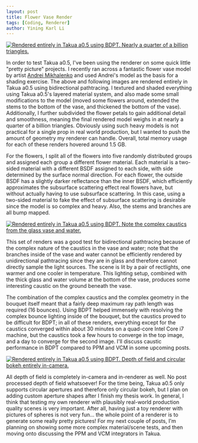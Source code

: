 ```yaml
---
layout: post
title: Flower Vase Render
tags: [Coding, Renderer]
author: Yining Karl Li
---
```


[![Rendered entirely in Takua a0.5 using BDPT. Nearly a quarter of a billion triangles.]({{site.url}}/content/images/2015/Feb/flowers.cam2.png)]({{site.url}}/content/images/2015/Feb/flowers.cam2.png)

In order to test Takua a0.5, I've been using the renderer on some quick little "pretty picture" projects. I recently ran across a fantastic flower vase model by artist [Andrei Mikhalenko](https://www.behance.net/andi_mix) and used Andrei's model as the basis for a shading exercise. The above and following images are rendered entirely in Takua a0.5 using bidirectional pathtracing. I textured and shaded everything using Takua a0.5's layered material system, and also made some small modifications to the model (moved some flowers around, extended the stems to the bottom of the vase, and thickened the bottom of the vase). Additionally, I further subdivided the flower petals to gain additional detail and smoothness, meaning the final rendered model weighs in at nearly a quarter of a billion triangles. Obviously using such heavy models is not practical for a single prop in real world production, but I wanted to push the amount of geometry my renderer can handle. Overall, total memory usage for each of these renders hovered around 1.5 GB.

For the flowers, I split all of the flowers into five randomly distributed groups and assigned each group a different flower material. Each material is a two-sided material with a different BSDF assigned to each side, with side determined by the surface normal direction. For each flower, the outside BSDF has a slightly darker reflectance than the inner BSDF, which efficiently approximates the subsurface scattering effect real flowers have, but without actually having to use subsurface scattering. In this case, using a two-sided material to fake the effect of subsurface scattering is desirable since the model is so complex and heavy. Also, the stems and branches are all bump mapped.

[![Rendered entirely in Takua a0.5 using BDPT. Note the complex caustics from the glass vase and water.]({{site.url}}/content/images/2015/Feb/flowers.cam0.png)]({{site.url}}/content/images/2015/Feb/flowers.cam0.png)

This set of renders was a good test for bidirectional pathtracing because of the complex nature of the caustics in the vase and water; note that the branches inside of the vase and water cannot be efficiently rendered by unidirectional pathtracing since they are in glass and therefore cannot directly sample the light sources. The scene is lit by a pair of rectlights, one warmer and one cooler in temperature. This lighting setup, combined with the thick glass and water volume at the bottom of the vase, produces some interesting caustic on the ground beneath the vase.

The combination of the complex caustics and the complex geometry in the bouquet itself meant that a fairly deep maximum ray path length was required (16 bounces). Using BDPT helped immensely with resolving the complex bounce lighting inside of the bouquet, but the caustics proved to be difficult for BDPT; in all of these renders, everything except for the caustics converged within about 30 minutes on a quad-core Intel Core i7 machine, but the caustics took a few hours to converge in the top image, and a day to converge for the second image. I'll discuss caustic performance in BDPT compared to PPM and VCM in some upcoming posts.

[![Rendered entirely in Takua a0.5 using BDPT. Depth of field and circular bokeh entirely in-camera.]({{site.url}}/content/images/2015/Feb/flowers.cam1.png)]({{site.url}}/content/images/2015/Feb/flowers.cam1.png)

All depth of field is completely in-camera and in-renderer as well. No post processed depth of field whatsoever! For the time being, Takua a0.5 only supports circular apertures and therefore only circular bokeh, but I plan on adding custom aperture shapes after I finish my thesis work. In general, I think that testing my own renderer with plausibly real-world production quality scenes is very important. After all, having just a toy renderer with pictures of spheres is not very fun... the whole point of a renderer is to generate some really pretty pictures! For my next couple of posts, I'm planning on showing some more complex material/scene tests, and then moving onto discussing the PPM and VCM integrators in Takua.
